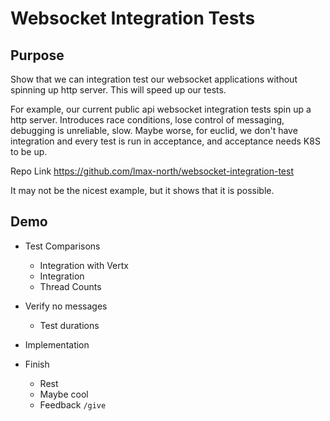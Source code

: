# Websocket Integration Tests

## Purpose

Show that we can integration test our websocket applications without spinning up http server.
This will speed up our tests.

For example, our current public api websocket integration tests spin up a http server.
Introduces race conditions, lose control of messaging, debugging is unreliable, slow.
Maybe worse, for euclid, we don't have integration and every test is run in acceptance, 
and acceptance needs K8S to be up.  

Repo Link
https://github.com/lmax-north/websocket-integration-test

It may not be the nicest example, but it shows that it is possible.

## Demo

- Test Comparisons
    - Integration with Vertx
    - Integration
    - Thread Counts

- Verify no messages
    - Test durations

    
- Implementation



- Finish
  - Rest
  - Maybe cool
  - Feedback `/give`


